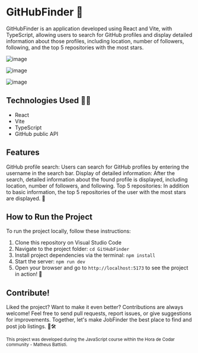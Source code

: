 # GitHubFinder 🚀

GitHubFinder is an application developed using React and Vite, with TypeScript, allowing users to search for GitHub profiles and display detailed information about those profiles, including location, number of followers, following, and the top 5 repositories with the most stars.

![image](https://github.com/Luan-Neumann-Dev/GitHubFinder/assets/155394874/56d48d3d-287d-4001-85b5-1c271b406c74)

![image](https://github.com/Luan-Neumann-Dev/GitHubFinder/assets/155394874/5f05f6c3-64d1-4605-98c2-dbd5def5e329)

![image](https://github.com/Luan-Neumann-Dev/GitHubFinder/assets/155394874/e73e1789-e3c6-404f-8f53-3fed474bd7bf)

## Technologies Used 💼✨

- React
- Vite
- TypeScript
- GitHub public API

## Features

GitHub profile search: Users can search for GitHub profiles by entering the username in the search bar.
Display of detailed information: After the search, detailed information about the found profile is displayed, including location, number of followers, and following.
Top 5 repositories: In addition to basic information, the top 5 repositories of the user with the most stars are displayed. 🌟

## How to Run the Project

To run the project locally, follow these instructions:

1. Clone this repository on Visual Studio Code
2. Navigate to the project folder: `cd GitHubFinder`
3. Install project dependencies via the terminal: `npm install`
4. Start the server: `npm run dev`
5. Open your browser and go to `http://localhost:5173` to see the project in action! 🌟

## Contribute!
Liked the project? Want to make it even better? Contributions are always welcome! Feel free to send pull requests, report issues, or give suggestions for improvements. Together, let's make JobFinder the best place to find and post job listings. 💪🛠️

<sub>This project was developed during the JavaScript course within the Hora de Codar community - Matheus Battisti.</sub>
